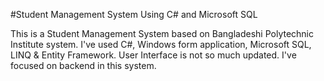 #Student Management System Using C# and Microsoft SQL

This is a Student Management System based on Bangladeshi Polytechnic Institute system. I've used C#, Windows form application, Microsoft SQL, LINQ & Entity Framework. User Interface is not so much updated. I've focused on backend in this system.

